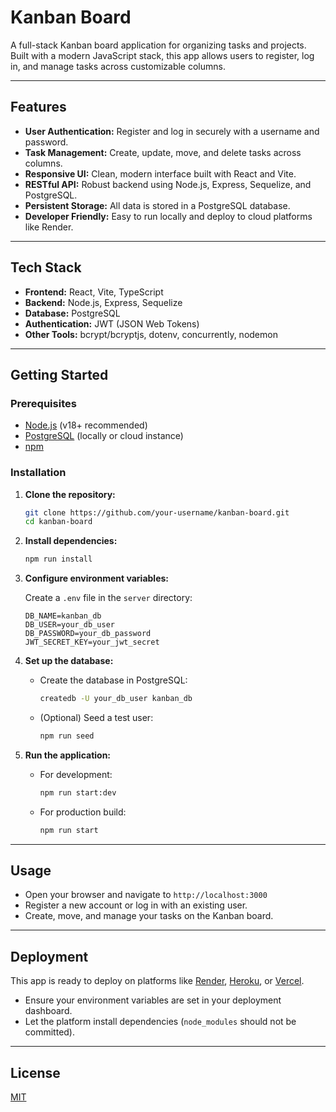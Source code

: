 # Kanban Board

A full-stack Kanban board application for organizing tasks and projects. Built with a modern JavaScript stack, this app allows users to register, log in, and manage tasks across customizable columns.

---

## Features

- **User Authentication:** Register and log in securely with a username and password.
- **Task Management:** Create, update, move, and delete tasks across columns.
- **Responsive UI:** Clean, modern interface built with React and Vite.
- **RESTful API:** Robust backend using Node.js, Express, Sequelize, and PostgreSQL.
- **Persistent Storage:** All data is stored in a PostgreSQL database.
- **Developer Friendly:** Easy to run locally and deploy to cloud platforms like Render.

---

## Tech Stack

- **Frontend:** React, Vite, TypeScript
- **Backend:** Node.js, Express, Sequelize
- **Database:** PostgreSQL
- **Authentication:** JWT (JSON Web Tokens)
- **Other Tools:** bcrypt/bcryptjs, dotenv, concurrently, nodemon

---

## Getting Started

### Prerequisites

- [Node.js](https://nodejs.org/) (v18+ recommended)
- [PostgreSQL](https://www.postgresql.org/) (locally or cloud instance)
- [npm](https://www.npmjs.com/)

### Installation

1. **Clone the repository:**

   ```sh
   git clone https://github.com/your-username/kanban-board.git
   cd kanban-board
   ```

2. **Install dependencies:**

   ```sh
   npm run install
   ```

3. **Configure environment variables:**

   Create a `.env` file in the `server` directory:

   ```
   DB_NAME=kanban_db
   DB_USER=your_db_user
   DB_PASSWORD=your_db_password
   JWT_SECRET_KEY=your_jwt_secret
   ```

4. **Set up the database:**

   - Create the database in PostgreSQL:
     ```sh
     createdb -U your_db_user kanban_db
     ```
   - (Optional) Seed a test user:
     ```sh
     npm run seed
     ```

5. **Run the application:**

   - For development:
     ```sh
     npm run start:dev
     ```
   - For production build:
     ```sh
     npm run start
     ```

---

## Usage

- Open your browser and navigate to `http://localhost:3000`
- Register a new account or log in with an existing user.
- Create, move, and manage your tasks on the Kanban board.

---

## Deployment

This app is ready to deploy on platforms like [Render](https://render.com/), [Heroku](https://heroku.com/), or [Vercel](https://vercel.com/).

- Ensure your environment variables are set in your deployment dashboard.
- Let the platform install dependencies (`node_modules` should not be committed).

---

## License

[MIT](LICENSE)
